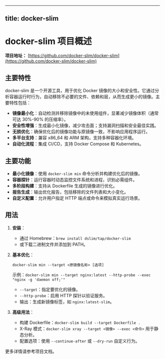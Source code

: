 
---
title: docker-slim
---

# docker-slim 项目概述

**项目地址：** [https://github.com/docker-slim/docker-slim](https://github.com/docker-slim/docker-slim)

## 主要特性
docker-slim 是一个开源工具，用于优化 Docker 镜像的大小和安全性。它通过分析容器运行时行为，自动移除不必要的文件、依赖和层，从而生成更小的镜像。主要特性包括：
- **镜像最小化**：自动检测并移除镜像中的未使用组件，显著减少镜像体积（通常可达 30%-90% 的压缩率）。
- **安全性增强**：生成最小化镜像，减少攻击面；支持漏洞扫描和安全最佳实践。
- **无损优化**：确保优化后的镜像功能与原镜像一致，不影响应用程序运行。
- **多平台支持**：兼容 x86_64 和 ARM 架构，支持多种容器化环境。
- **自动化流程**：集成 CI/CD，支持 Docker Compose 和 Kubernetes。

## 主要功能
- **最小化镜像**：使用 `docker-slim min` 命令分析并构建优化后的镜像。
- **容器探针**：运行容器时动态监控文件系统和进程，识别必需组件。
- **多阶段构建**：支持从 Dockerfile 生成的镜像进行优化。
- **报告生成**：输出优化报告，包括移除的文件列表和大小变化。
- **自定义配置**：允许用户指定 HTTP 端点或命令来模拟真实运行场景。

## 用法
1. **安装**：
   - 通过 Homebrew：`brew install dslim/tap/docker-slim`
   - 或下载二进制文件并添加到 PATH。

2. **基本优化**：
   ```
   docker-slim min --target <原镜像名称> [选项]
   ```
   示例：`docker-slim min --target nginx:latest --http-probe --exec "nginx -g 'daemon off;'"`
   - `--target`：指定要优化的镜像。
   - `--http-probe`：启用 HTTP 探针以验证服务。
   - 输出：生成新镜像标签，如 `nginx:latest-slim`。

3. **高级用法**：
   - 构建 Dockerfile：`docker-slim build --target Dockerfile .`
   - X-Ray 模式：`docker-slim xray --target <镜像> --exec <命令>` 用于静态分析。
   - 配置选项：使用 `--continue-after` 或 `--dry-run` 自定义行为。

更多详情请参考项目文档。